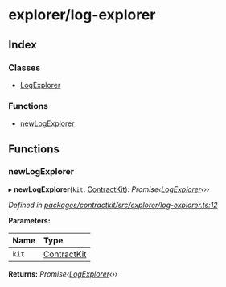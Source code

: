 # explorer/log-explorer

## Index

### Classes

* [LogExplorer](../classes/_explorer_log_explorer_.logexplorer.md)

### Functions

* [newLogExplorer](_explorer_log_explorer_.md#newlogexplorer)

## Functions

### newLogExplorer

▸ **newLogExplorer**\(`kit`: [ContractKit](../classes/_kit_.contractkit.md)\): _Promise‹_[_LogExplorer_](../classes/_explorer_log_explorer_.logexplorer.md)_‹››_

_Defined in_ [_packages/contractkit/src/explorer/log-explorer.ts:12_](https://github.com/celo-org/celo-monorepo/blob/master/packages/contractkit/src/explorer/log-explorer.ts#L12)

**Parameters:**

| Name | Type |
| :--- | :--- |
| `kit` | [ContractKit](../classes/_kit_.contractkit.md) |

**Returns:** _Promise‹_[_LogExplorer_](../classes/_explorer_log_explorer_.logexplorer.md)_‹››_

